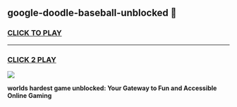 
## google-doodle-baseball-unblocked 👋
<h3>
<a href="https://premium.freeplayer.one?title=google-doodle-baseball-unblocked&ref=14F">CLICK TO PLAY</a></h3>
<hr>

<h3>
<a href="https://premium.freeplayer.one?title=google-doodle-baseball-unblocked&ref=14F">CLICK 2 PLAY</a>
  
</h3>

<a href="https://premium.freeplayer.one?title=google-doodle-baseball-unblocked&ref=12F/"><img src="https://clearcache.store/games.png"></a>


**worlds hardest game unblocked: Your Gateway to Fun and Accessible Online Gaming**
